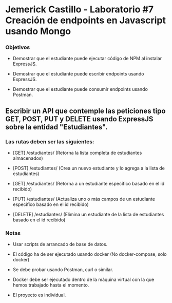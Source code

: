 # Jemerick Castillo - Laboratorio #7 Creación de endpoints en Javascript usando Mongo

###  Objetivos

* Demostrar que el estudiante puede ejecutar código de NPM al instalar ExpressJS.

* Demostrar que el estudiante puede escribir endpoints usando ExpressJS.

* Demostrar que el estudiante puede consumir endpoints usando Postman.

##  Escribir un API que contemple las peticiones tipo GET, POST, PUT y DELETE usando ExpressJS sobre la entidad "Estudiantes".

### Las rutas deben ser las siguientes:

* [GET] /estudiantes/  (Retorna la lista completa de estudiantes almacenados)

* [POST] /estudiantes/ (Crea un nuevo estudiante y lo agrega a la lista de estudiantes)

* [GET] /estudiantes/<id> (Retorna a un estudiante específico basado en el id recibido)

* [PUT] /estudiantes/<id> (Actualiza uno o más campos de un estudiante específico basado en el id recibido)

* [DELETE] /estudiantes/<id> (Elimina un estudiante de la lista de estudiantes basado en el id recibido)


###  Notas

* Usar scripts de arrancado de base de datos.

* El código ha de ser ejecutado usando docker (No docker-compose, solo docker)

* Se debe probar usando Postman, curl o similar.

* Docker debe ser ejecutado dentro de la máquina virtual con la que hemos trabajado hasta el momento.

* El proyecto es individual.